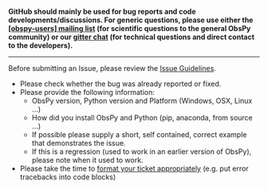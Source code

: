 **GitHub should mainly be used for bug reports and code developments/discussions. For generic questions, please use either the [[obspy-users] mailing list](http://lists.swapbytes.de/mailman/listinfo/obspy-users) (for scientific questions to the general ObsPy community) or our [gitter chat](https://gitter.im/obspy/obspy) (for technical questions and direct contact to the developers).**

---

Before submitting an Issue, please review the [Issue Guidelines](https://github.com/obspy/obspy/blob/master/CONTRIBUTING.md#submitting-an-issue).

* Please check whether the bug was already reported or fixed.
* Please provide the following information:
  -  ObsPy version, Python version and Platform (Windows, OSX, Linux ...)
  -  How did you install ObsPy and Python (pip, anaconda, from source ...)
  -  If possible please supply a short, self contained, correct example that
     demonstrates the issue.
  -  If this is a regression (used to work in an earlier version of ObsPy),
     please note when it used to work.
* Please take the time to [format your ticket appropriately](https://guides.github.com/features/mastering-markdown/)
  (e.g. put error tracebacks into code blocks)
